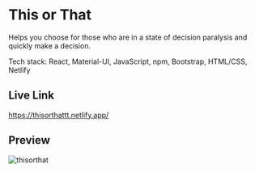 # This or That
Helps you choose for those who are in a state of decision paralysis and quickly make a decision.

Tech stack: React, Material-UI, JavaScript, npm, Bootstrap, HTML/CSS, Netlify

## Live Link
https://thisorthattt.netlify.app/

## Preview
![thisorthat](https://user-images.githubusercontent.com/72715781/123023434-3865a600-d38c-11eb-9571-cfcaa7d145b7.gif)
